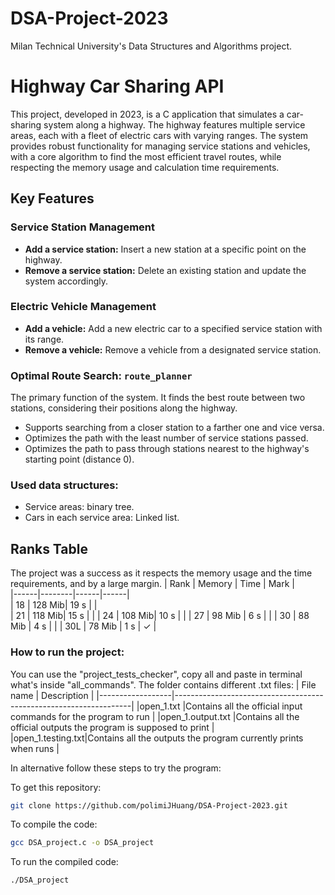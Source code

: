# DSA-Project-2023
Milan Technical University's Data Structures and Algorithms project. 

# Highway Car Sharing API
This project, developed in 2023, is a C application that simulates a car-sharing system along a highway. The highway features multiple service areas, each with a fleet of electric cars with varying ranges. The system provides robust functionality for managing service stations and vehicles, with a core algorithm to find the most efficient travel routes, while respecting the memory usage and calculation time requirements.

## Key Features

### Service Station Management  
- **Add a service station:** Insert a new station at a specific point on the highway.  
- **Remove a service station:** Delete an existing station and update the system accordingly.  

### Electric Vehicle Management  
- **Add a vehicle:** Add a new electric car to a specified service station with its range.  
- **Remove a vehicle:** Remove a vehicle from a designated service station.  

### Optimal Route Search: `route_planner`  
The primary function of the system. It finds the best route between two stations, considering their positions along the highway.  
- Supports searching from a closer station to a farther one and vice versa.
- Optimizes the path with the least number of service stations passed.  
- Optimizes the path to pass through stations nearest to the highway's starting point (distance 0).

### Used data structures:
- Service areas: binary tree.
- Cars in each service area: Linked list.  


## Ranks Table
The project was a success as it respects the memory usage and the time requirements, and by a large margin.
| Rank | Memory | Time | Mark |  
|------|--------|------|------|  
| 18   | 128 Mib| 19 s |      |  
| 21   | 118 Mib| 15 s |      |
| 24   | 108 Mib| 10 s |      |
| 27   | 98 Mib | 6 s  |      |
| 30   | 88 Mib | 4 s  |      |
| 30L  | 78 Mib | 1 s  |  ✓   |
  
### How to run the project:
You can use the "project_tests_checker", copy all and paste in terminal what's inside "all_commands". The folder contains different .txt files:
| File name        | Description                                                       |
|------------------|-------------------------------------------------------------------|
|open_1.txt        |Contains all the official input commands for the program to run    |
|open_1.output.txt |Contains all the official outputs the program is supposed to print |
|open_1.testing.txt|Contains all the outputs the program currently prints when runs    |

In alternative follow these steps to try the program:

To get this repository:
```bash
git clone https://github.com/polimiJHuang/DSA-Project-2023.git
```
To compile the code:
```bash
gcc DSA_project.c -o DSA_project
```
To run the compiled code:
```bash
./DSA_project
```
